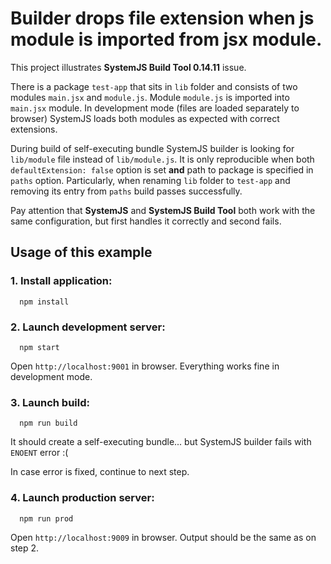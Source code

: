 Builder drops file extension when js module is imported from jsx module.
===

This project illustrates **SystemJS Build Tool 0.14.11** issue.

There is a package `test-app` that sits in `lib` folder and consists of two modules `main.jsx` and `module.js`. Module `module.js` is imported into `main.jsx` module. In development mode (files are loaded separately to browser) SystemJS loads both modules as expected with correct extensions.

During build of self-executing bundle SystemJS builder is looking for `lib/module` file instead of `lib/module.js`. It is only reproducible when both `defaultExtension: false` option is set **and**  path to package is specified in `paths` option. Particularly, when renaming `lib` folder to `test-app` and removing its entry from `paths` build passes successfully. 

Pay attention that **SystemJS** and **SystemJS Build Tool** both work with the same configuration, but first handles it correctly and second fails.

Usage of this example
---

### 1. Install application:

  ```
    npm install
  ```

### 2. Launch development server:

  ```
    npm start
  ```

Open `http://localhost:9001` in browser. Everything works fine in development mode. 

### 3. Launch build:

  ```
    npm run build
  ```

It should create a self-executing bundle... but SystemJS builder fails with `ENOENT` error :(

In case error is fixed, continue to next step.

### 4. Launch production server:

  ```
    npm run prod
  ```

Open `http://localhost:9009` in browser. Output should be the same as on step 2.
